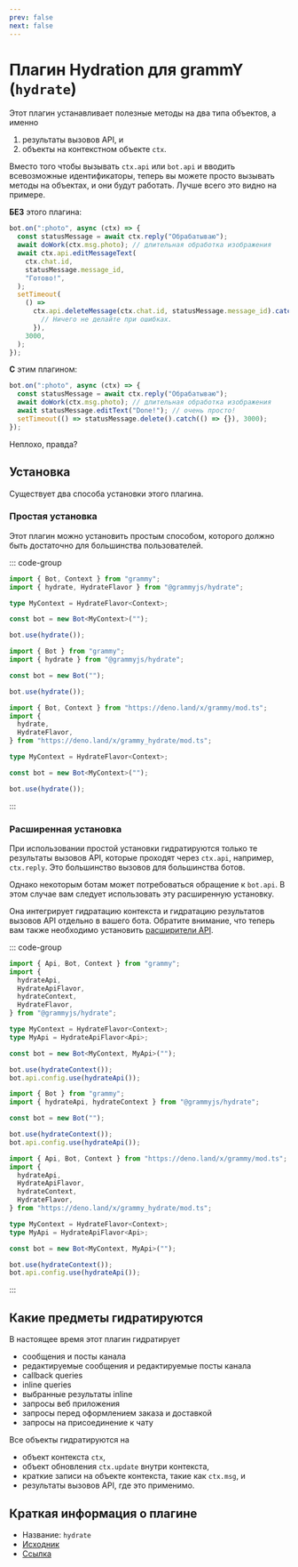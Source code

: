 ```yaml
---
prev: false
next: false
---
```


# Плагин Hydration для grammY (`hydrate`)

Этот плагин устанавливает полезные методы на два типа объектов, а именно

1. результаты вызовов API, и
2. объекты на контекстном объекте `ctx`.

Вместо того чтобы вызывать `ctx.api` или `bot.api` и вводить всевозможные
идентификаторы, теперь вы можете просто вызывать методы на объектах, и они будут
работать. Лучше всего это видно на примере.

**БЕЗ** этого плагина:

```ts
bot.on(":photo", async (ctx) => {
  const statusMessage = await ctx.reply("Обрабатываю");
  await doWork(ctx.msg.photo); // длительная обработка изображения
  await ctx.api.editMessageText(
    ctx.chat.id,
    statusMessage.message_id,
    "Готово!",
  );
  setTimeout(
    () =>
      ctx.api.deleteMessage(ctx.chat.id, statusMessage.message_id).catch(() => {
        // Ничего не делайте при ошибках.
      }),
    3000,
  );
});
```

**C** этим плагином:

```ts
bot.on(":photo", async (ctx) => {
  const statusMessage = await ctx.reply("Обрабатываю");
  await doWork(ctx.msg.photo); // длительная обработка изображения
  await statusMessage.editText("Done!"); // очень просто!
  setTimeout(() => statusMessage.delete().catch(() => {}), 3000);
});
```

Неплохо, правда?

## Установка

Существует два способа установки этого плагина.

### Простая установка

Этот плагин можно установить простым способом, которого должно быть достаточно
для большинства пользователей.

::: code-group

```ts [TypeScript]
import { Bot, Context } from "grammy";
import { hydrate, HydrateFlavor } from "@grammyjs/hydrate";

type MyContext = HydrateFlavor<Context>;

const bot = new Bot<MyContext>("");

bot.use(hydrate());
```

```js [JavaScript]
import { Bot } from "grammy";
import { hydrate } from "@grammyjs/hydrate";

const bot = new Bot("");

bot.use(hydrate());
```

```ts [Deno]
import { Bot, Context } from "https://deno.land/x/grammy/mod.ts";
import {
  hydrate,
  HydrateFlavor,
} from "https://deno.land/x/grammy_hydrate/mod.ts";

type MyContext = HydrateFlavor<Context>;

const bot = new Bot<MyContext>("");

bot.use(hydrate());
```

:::

### Расширенная установка

При использовании простой установки гидратируются только те результаты вызовов
API, которые проходят через `ctx.api`, например, `ctx.reply`. Это большинство
вызовов для большинства ботов.

Однако некоторым ботам может потребоваться обращение к `bot.api`. В этом случае
вам следует использовать эту расширенную установку.

Она интегрирует гидратацию контекста и гидратацию результатов вызовов API
отдельно в вашего бота. Обратите внимание, что теперь вам также необходимо
установить [расширители API](../advanced/transformers#расширитель-api).

::: code-group

```ts [TypeScript]
import { Api, Bot, Context } from "grammy";
import {
  hydrateApi,
  HydrateApiFlavor,
  hydrateContext,
  HydrateFlavor,
} from "@grammyjs/hydrate";

type MyContext = HydrateFlavor<Context>;
type MyApi = HydrateApiFlavor<Api>;

const bot = new Bot<MyContext, MyApi>("");

bot.use(hydrateContext());
bot.api.config.use(hydrateApi());
```

```js [JavaScript]
import { Bot } from "grammy";
import { hydrateApi, hydrateContext } from "@grammyjs/hydrate";

const bot = new Bot("");

bot.use(hydrateContext());
bot.api.config.use(hydrateApi());
```

```ts [Deno]
import { Api, Bot, Context } from "https://deno.land/x/grammy/mod.ts";
import {
  hydrateApi,
  HydrateApiFlavor,
  hydrateContext,
  HydrateFlavor,
} from "https://deno.land/x/grammy_hydrate/mod.ts";

type MyContext = HydrateFlavor<Context>;
type MyApi = HydrateApiFlavor<Api>;

const bot = new Bot<MyContext, MyApi>("");

bot.use(hydrateContext());
bot.api.config.use(hydrateApi());
```

:::

## Какие предметы гидратируются

В настоящее время этот плагин гидратирует

- сообщения и посты канала
- редактируемые сообщения и редактируемые посты канала
- callback queries
- inline queries
- выбранные результаты inline
- запросы веб приложения
- запросы перед оформлением заказа и доставкой
- запросы на присоединение к чату

Все объекты гидратируются на

- объект контекста `ctx`,
- объект обновления `ctx.update` внутри контекста,
- краткие записи на объекте контекста, такие как `ctx.msg`, и
- результаты вызовов API, где это применимо.

## Краткая информация о плагине

- Название: `hydrate`
- [Исходник](https://github.com/grammyjs/hydrate)
- [Ссылка](/ref/hydrate/)
